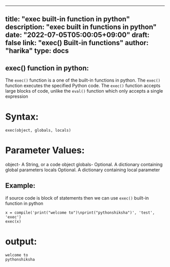 
---
title: "exec built-in function in python"
description: "exec built in functions in python"
date: "2022-07-05T05:00:05+09:00"
draft: false
link: "exec() Built-in functions"
author: "harika"
type: docs
---
## exec() function in python:

The `exec()` function is a one of the built-in functions in python.
The `exec()` function executes the specified Python code.
The `exec()` function accepts large blocks of code, unlike the `eval()` function which only accepts a single expression

# Syntax:
```
exec(object, globals, locals)
```

# Parameter Values:
object-	A String, or a code object
globals- Optional. A dictionary containing global parameters
locals 	Optional. A dictionary containing local parameter

## Example: 
if source code is block of statements then we can use `exec()` built-in function in python
```
x = compile('print("welcome to")\nprint("pythonshiksha")', 'test', 'exec')
exec(x) 
```
# output:
```
welcome to
pythonshiksha
```